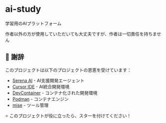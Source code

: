 # ai-study
学習用のAIプラットフォーム

作者以外の方が使用していただいても大丈夫ですが、作者は一切責任を持ちません

## 🙏 謝辞

このプロジェクトは以下のプロジェクトの恩恵を受けています：

- [Serena AI](https://github.com/oraios/serena) - AI支援開発エージェント
- [Cursor IDE](https://cursor.sh/) - AI統合開発環境
- [DevContainer](https://containers.dev/) - コンテナ化された開発環境
- [Podman](https://podman.io/) - コンテナエンジン
- [mise](https://mise.jdx.dev/) - ツール管理

⭐ このプロジェクトが役に立ったら、スターを付けてください！

